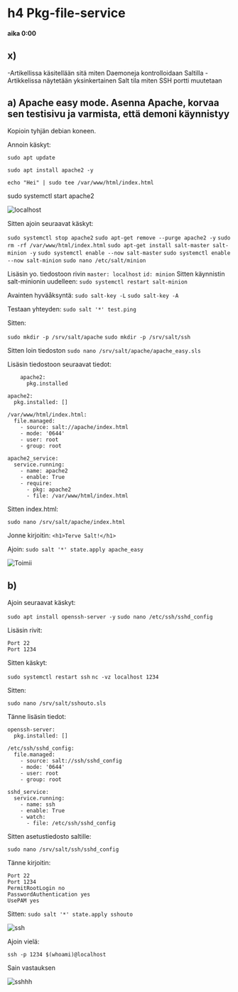 # h4 Pkg-file-service

#### aika 0:00

## x)
-Artikellissa käsitellään sitä miten Daemoneja kontrolloidaan Saltilla
-Artikkelissa näytetään yksinkertainen Salt tila miten SSH portti muutetaan

## a) Apache easy mode. Asenna Apache, korvaa sen testisivu ja varmista, että demoni käynnistyy



Kopioin tyhjän debian koneen.

Annoin käskyt:

`sudo apt update`

`sudo apt install apache2 -y`

`echo "Hei" | sudo tee /var/www/html/index.html`

sudo systemctl start apache2

![localhost](https://github.com/Gerathh/palvelintenhallinta/blob/main/h41.png "localhost")

Sitten ajoin seuraavat käskyt:

`sudo systemctl stop apache2`
`sudo apt-get remove --purge apache2 -y`
`sudo rm -rf /var/www/html/index.html`
`sudo apt-get install salt-master salt-minion -y` 
`sudo systemctl enable --now salt-master`
`sudo systemctl enable --now salt-minion`
`sudo nano /etc/salt/minion`

Lisäsin yo. tiedostoon rivin
`master: localhost`
`id: minion`
Sitten käynnistin salt-minionin uudelleen:
`sudo systemctl restart salt-minion`

Avainten hyväåksyntä:
`sudo salt-key -L`
`sudo salt-key -A`

Testaan yhteyden:
`sudo salt '*' test.ping`

Sitten:

`sudo mkdir -p /srv/salt/apache`
`sudo mkdir -p /srv/salt/ssh`

Sitten loin tiedoston
`sudo nano /srv/salt/apache/apache_easy.sls`

Lisäsin tiedostoon seuraavat tiedot:
    
        apache2:
          pkg.installed
        
    apache2:
      pkg.installed: []
    
    /var/www/html/index.html:
      file.managed:
        - source: salt://apache/index.html
        - mode: '0644'
        - user: root
        - group: root
    
    apache2_service:
      service.running:
        - name: apache2
        - enable: True
        - require:
          - pkg: apache2
          - file: /var/www/html/index.html
        
    
Sitten index.html:

`sudo nano /srv/salt/apache/index.html`

Jonne kirjoitin:
`<h1>Terve Salt!</h1>`


Ajoin:
`sudo salt '*' state.apply apache_easy`

![Toimii](https://github.com/Gerathh/palvelintenhallinta/blob/main/42.png "Toimii")

## b)

Ajoin seuraavat käskyt:

`sudo apt install openssh-server -y`
`sudo nano /etc/ssh/sshd_config`

Lisäsin rivit:

    Port 22
    Port 1234
    

Sitten käskyt:

`sudo systemctl restart ssh`
`nc -vz localhost 1234`

Sitten:

`sudo nano /srv/salt/sshouto.sls`

Tänne lisäsin tiedot:

    openssh-server:
      pkg.installed: []
    
    /etc/ssh/sshd_config:
      file.managed:
        - source: salt://ssh/sshd_config
        - mode: '0644'
        - user: root
        - group: root
    
    sshd_service:
      service.running:
        - name: ssh
        - enable: True
        - watch:
          - file: /etc/ssh/sshd_config
    


Sitten asetustiedosto saltille:

`sudo nano /srv/salt/ssh/sshd_config`


Tänne kirjoitin:

    Port 22
    Port 1234
    PermitRootLogin no
    PasswordAuthentication yes
    UsePAM yes
    

Sitten:
`sudo salt '*' state.apply sshouto`

![ssh](https://github.com/Gerathh/palvelintenhallinta/blob/main/44.png "ssh")

Ajoin vielä:

`ssh -p 1234 $(whoami)@localhost`

Sain vastauksen 


![sshhh](https://github.com/Gerathh/palvelintenhallinta/blob/main/45.png "sshhh")



